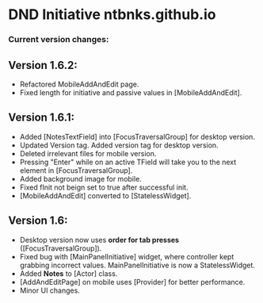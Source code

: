 # DND Initiative ntbnks.github.io
### Current version changes:

## Version 1.6.2:
- Refactored MobileAddAndEdit page.
- Fixed length for initiative and passive values in [MobileAddAndEdit].

## Version 1.6.1:
- Added [NotesTextField] into [FocusTraversalGroup] for desktop version.
- Updated Version tag. Added version tag for desktop version.
- Deleted irrelevant files for mobile version.
- Pressing "Enter" while on an active TField will take you to the next element in [FocusTraversalGroup].  
- Added background image for mobile.
- Fixed fInit not beign set to true after successful init.
- [MobileAddAndEdit] converted to [StatelessWidget].

## Version 1.6:
- Desktop version now uses **order for tab presses** ([FocusTraversalGroup]).
- Fixed bug with [MainPanelInitiative] widget, where controller kept grabbing incorrect values. MainPanelInitiative is now a StatelessWidget.
- Added **Notes** to [Actor] class.
- [AddAndEditPage] on mobile uses [Provider] for better performance.
- Minor UI changes.

